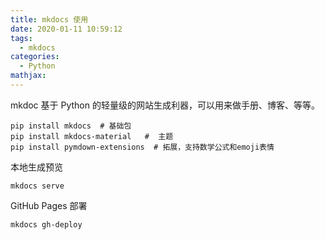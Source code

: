 ```yaml
---
title: mkdocs 使用
date: 2020-01-11 10:59:12
tags:
  - mkdocs
categories:
  - Python
mathjax:
---
```

mkdoc 基于 Python 的轻量级的网站生成利器，可以用来做手册、博客、等等。


```
pip install mkdocs  # 基础包
pip install mkdocs-material   #  主题
pip install pymdown-extensions  # 拓展，支持数学公式和emoji表情
```
本地生成预览

```
mkdocs serve
```

GitHub Pages 部署

```
mkdocs gh-deploy
```
